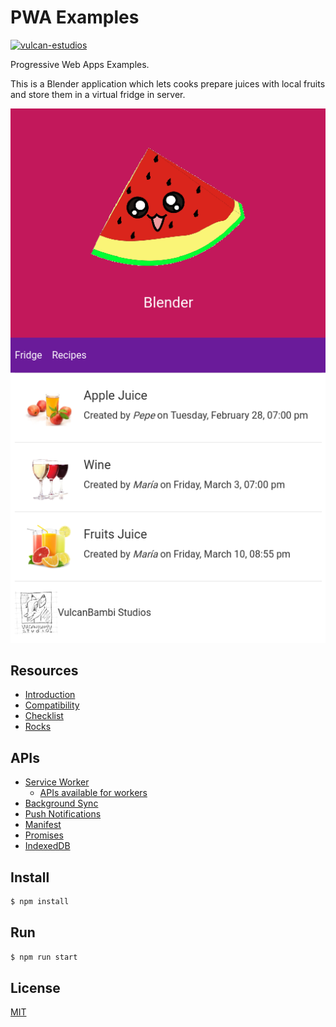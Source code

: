 # PWA Examples

[![vulcan-estudios](https://img.shields.io/badge/vulcan_estudios-project-db8836.svg)](http://vulcanst.co)

Progressive Web Apps Examples.

This is a Blender application which lets cooks prepare juices with local fruits and store them in a virtual fridge in server.

![Blender](./screenshot.png)

## Resources

- [Introduction](https://developers.google.com/web/progressive-web-apps/)
- [Compatibility](https://jakearchibald.github.io/isserviceworkerready/)
- [Checklist](https://developers.google.com/web/progressive-web-apps/checklist)
- [Rocks](https://pwa.rocks/)

## APIs

- [Service Worker](https://developers.google.com/web/fundamentals/getting-started/primers/service-workers)
    - [APIs available for workers](https://developer.mozilla.org/en-US/docs/Web/API/Web_Workers_API/Functions_and_classes_available_to_workers)
- [Background Sync](https://developers.google.com/web/updates/2015/12/background-sync)
- [Push Notifications](https://developers.google.com/web/fundamentals/engage-and-retain/push-notifications/)
- [Manifest](https://developers.google.com/web/fundamentals/engage-and-retain/web-app-manifest/)
- [Promises](https://developers.google.com/web/fundamentals/getting-started/primers/promises)
- [IndexedDB](https://developer.mozilla.org/en-US/docs/Web/API/IndexedDB_API/Basic_Concepts_Behind_IndexedDB)

## Install

```bash
$ npm install
```

## Run

```bash
$ npm run start
```

## License

[MIT](./LICENSE)
